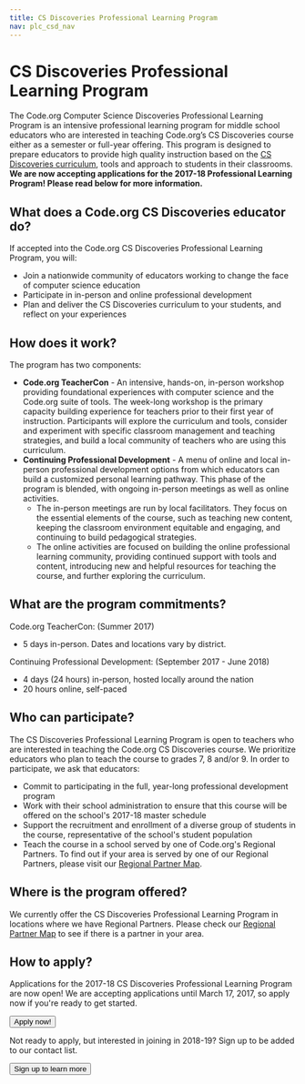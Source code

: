 ```yaml
---
title: CS Discoveries Professional Learning Program
nav: plc_csd_nav
---
```

# CS Discoveries Professional Learning Program

The Code.org Computer Science Discoveries Professional Learning Program is an intensive professional learning program for middle school educators who are interested in teaching Code.org’s CS Discoveries course either as a semester or full-year offering. This program is designed to prepare educators to provide high quality instruction based on the [CS Discoveries curriculum](/educate/csd), tools and approach to students in their classrooms. **We are now accepting applications for the 2017-18 Professional Learning Program! Please read below for more information.** 

## What does a Code.org CS Discoveries educator do?
If accepted into the Code.org CS Discoveries Professional Learning Program, you will:

- Join a nationwide community of educators working to change the face of computer science education 
- Participate in in-person and online professional development
- Plan and deliver the CS Discoveries curriculum to your students, and reflect on your experiences 


## <a name="components"></a>How does it work?
The program has two components: 

- **Code.org TeacherCon** - An intensive, hands-on, in-person workshop providing foundational experiences with computer science and the Code.org suite of tools. The week-long workshop is the primary capacity building experience for teachers prior to their first year of instruction. Participants will explore the curriculum and tools, consider and experiment with specific classroom management and teaching strategies, and build a local community of teachers who are using this curriculum.
- **Continuing Professional Development** - A menu of online and local in-person professional development options from which educators can build a customized personal learning pathway. This phase of the program is blended, with ongoing in-person meetings as well as online activities.
     - The in-person meetings are run by local facilitators. They focus on the essential elements of the course, such as teaching new content, keeping the classroom environment equitable and engaging, and continuing to build pedagogical strategies.
     - The online activities are focused on building the online professional learning community, providing continued support with tools and content, introducing new and helpful resources for teaching the course, and further exploring the curriculum.



## <a name="commitments"></a>What are the program commitments?

Code.org TeacherCon: (Summer 2017)

- 5 days in-person. Dates and locations vary by district.

Continuing Professional Development: (September 2017 - June 2018)

- 4 days (24 hours) in-person, hosted locally around the nation
- 20 hours online, self-paced


## <a name="participate"></a>Who can participate?

The CS Discoveries Professional Learning Program is open to teachers who are interested in teaching the Code.org CS Discoveries course. We prioritize educators who plan to teach the course to grades 7, 8 and/or 9. In order to participate, we ask that educators:

* Commit to participating in the full, year-long professional development program
* Work with their school administration to ensure that this course will be offered on the school's 2017-18 master schedule
* Support the recruitment and enrollment of a diverse group of students in the course, representative of the school's student population
* Teach the course in a school served by one of Code.org's Regional Partners. To find out if your area is served by one of our Regional Partners, please visit our [Regional Partner Map](https://code.org/educate/regional-partner/partners).


## <a name="locations"></a>Where is the program offered?

We currently offer the CS Discoveries Professional Learning Program in locations where we have Regional Partners. Please check our [Regional Partner Map](https://code.org/educate/professional-learning-partner/partners) to see if there is a partner in your area.

## <a name="apply"></a>How to apply?

Applications for the 2017-18 CS Discoveries Professional Learning Program are now open! We are accepting applications until March 17, 2017, so apply now if you're ready to get started. 

[<button>Apply now!</button>](/educate/professional-learning/cs-discoveries-apply)

Not ready to apply, but interested in joining in 2018-19? Sign up to be added to our contact list. 

[<button>Sign up to learn more</button>](https://goo.gl/forms/jBWAHg5jvEV8lSV52)
